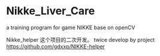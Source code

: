 # Nikke_Liver_Care
a training program for game NIKKE base on openCV

Nikke_helper 这个项目的二次开发。
twice develop by project https://github.com/gdxxp/NIKKE-helper
